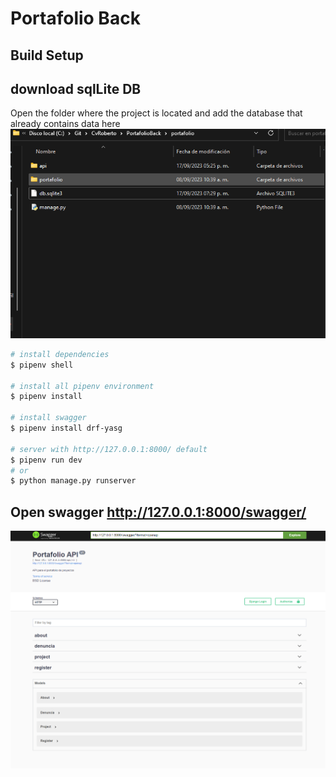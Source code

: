 # Portafolio  Back

## Build Setup

## download sqlLite DB
Open the folder where the project is located and add the database that already contains data here
![Alt text](image.png)

```bash
# install dependencies
$ pipenv shell 

# install all pipenv environment 
$ pipenv install 

# install swagger 
$ pipenv install drf-yasg

# server with http://127.0.0.1:8000/ default 
$ pipenv run dev 
# or 
$ python manage.py runserver
```




## Open swagger http://127.0.0.1:8000/swagger/
![Alt text](image-1.png)

